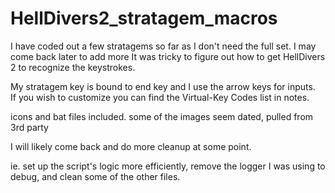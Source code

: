# HellDivers2_stratagem_macros

I have coded out a few stratagems so far as I don't need the full set. I may come back later to add more
It was tricky to figure out how to get HellDivers 2 to recognize the keystrokes.

My stratagem key is bound to end key and I use the arrow keys for inputs.  
If you wish to customize you can find the Virtual-Key Codes list in notes.

icons and bat files included.  some of the images seem dated, pulled from 3rd party

I will likely come back and do more cleanup at some point.

ie. set up the script's logic more efficiently, remove the logger I was using to debug, and clean some of the other files.

